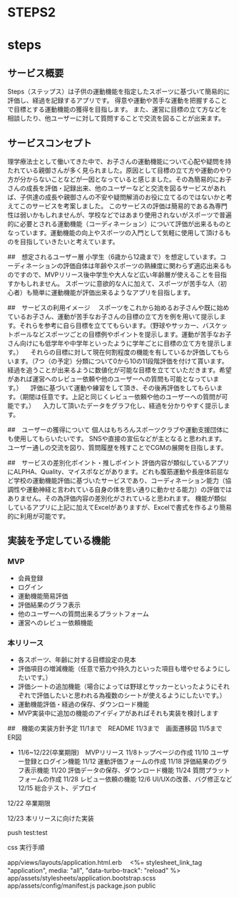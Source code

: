 # STEPS2
# steps
## サービス概要
Steps（ステップス）は子供の運動機能を指定したスポーツに基づいて簡易的に評価し、経過を記録するアプリです。
得意や運動や苦手な運動を把握することで目標とする運動機能の獲得を目指します。
また、運営に目標の立て方などを相談したり、他ユーザーに対して質問することで交流を図ることが出来ます。

## サービスコンセプト
理学療法士として働いてきた中で、お子さんの運動機能について心配や疑問を持たれている親御さんが多く見られました。原因として目標の立て方や運動のやり方が分からないことなどが一因となっていると感じました。その為簡易的にお子さんの成長を評価・記録出来、他のユーザーなどと交流を図るサービスがあれば、子供達の成長や親御さんの不安や疑問解消のお役に立てるのではないかと考えてこのサービスを考案しました。
このサービスの評価は簡易的である為専門性は弱いかもしれませんが、学校などではあまり使用されないがスポーツで普遍的に必要とされる運動機能（コーディネーション）について評価が出来るものとなっています。運動機能の向上やスポーツの入門として気軽に使用して頂けるものを目指していきたいと考えています。

##　想定されるユーザー層
小学生（6歳から12歳まで）を想定しています。コーディネーションの評価自体は年齢やスポーツの熟練度に関わらず適応出来るものですので、MVPリリース後中学生や大人など広い年齢層が使えることを目指すかもしれません。
スポーツに意欲的な人に加えて、スポーツが苦手な人（初心者）も簡単に運動機能が評価出来るようなアプリを目指します。

##　サービスの利用イメージ
　スポーツをこれから始めるお子さんや既に始めているお子さん、運動が苦手なお子さんの目標の立て方を例を用いて提示します。それらを参考に自ら目標を立ててもらいます。（野球やサッカー、バスケットボールなどスポーツごとの目標例やポイントを提示します。運動が苦手なお子さん向けにも低学年や中学年といったように学年ごとに目標の立て方を提示します。）
　それらの目標に対して現在何割程度の機能を有しているか評価してもらいます。（7つ（の予定）分類について0から10の11段階評価を付けて貰います。経過を追うことが出来るように数値化が可能な目標を立てていただきます。希望があれば運営へのレビュー依頼や他のユーザーへの質問も可能となっています。）
　評価に基づいて運動や練習をして頂き、その後再評価をしてもらいます。（期間は任意です。上記と同じくレビュー依頼や他のユーザーへの質問が可能です。）
　入力して頂いたデータをグラフ化し、経過を分かりやすく提示します。

##　ユーザーの獲得について
個人はもちろんスポーツクラブや運動支援団体にも使用してもらいたいです。
SNSや直接の宣伝などが主となると思われます。
ユーザー通しの交流を図り、質問履歴を残すことでCGMの展開を目指します。

##　サービスの差別化ポイント・推しポイント
評価内容が類似しているアプリにALPHA、Quality、マイスポなどがあります。どれも腹筋運動や長座体前屈など学校の運動機能評価に基づいたサービスであり、コーディネーション能力（協調性や運動神経と言われている自身の体を思い通りに動かせる能力）の評価ではありません。その為評価内容の差別化がされていると思われます。
機能が類似しているアプリに上記に加えてExcelがありますが、Excelで書式を作るより簡易的に利用が可能です。

## 実装を予定している機能
### MVP
* 会員登録
* ログイン
* 運動機能簡易評価
* 評価結果のグラフ表示
* 他のユーザーへの質問出来るプラットフォーム
* 運営へのレビュー依頼機能

### 本リリース
* 各スポーツ、年齢に対する目標設定の見本
* 評価項目の増減機能（任意で筋力や持久力といった項目も増やせるようにしたいです。）
* 評価シートの追加機能（場合によっては野球とサッカーといったようにそれぞれで評価したいと思われる為複数のシートが使えるようにしたいです。）
* 運動機能評価・経過の保存、ダウンロード機能
* MVP実装中に追加の機能のアイディアがあればそれも実装を検討します

##　機能の実装方針予定
11/1まで　README
11/3まで　画面遷移図
11/5まで　ER図

* 11/6~12/22(卒業期限)　MVPリリース
11/8トップページの作成
11/10 ユーザー登録とログイン機能
11/12 運動評価フォームの作成
11/18 評価結果のグラフ表示機能
11/20 評価データの保存、ダウンロード機能
11/24 質問プラットフォームの作成
11/28 レビュー依頼の機能
12/6 UI/UXの改善、バグ修正など
12/15 総合テスト、デプロイ

12/22 卒業期限

12/23 本リリースに向けた実装


push test:test

css 実行手順

app/views/layouts/application.html.erb
　<%= stylesheet_link_tag "application", media: "all", "data-turbo-track": "reload" %>
app/assets/stylesheets/application.bootstrap.scss
app/assets/config/manifest.js
package.json
public